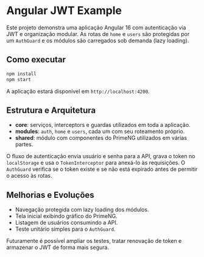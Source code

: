 # Angular JWT Example

Este projeto demonstra uma aplicação Angular 16 com autenticação via JWT e organização modular. As rotas de `home` e `users` são protegidas por um `AuthGuard` e os módulos são carregados sob demanda (lazy loading).

## Como executar

```bash
npm install
npm start
```

A aplicação estará disponível em `http://localhost:4200`.

## Estrutura e Arquitetura

- **core**: serviços, interceptors e guardas utilizados em toda a aplicação.
- **modules**: `auth`, `home` e `users`, cada um com seu roteamento próprio.
- **shared**: módulo com componentes do PrimeNG utilizados em várias partes.

O fluxo de autenticação envia usuário e senha para a API, grava o token no `localStorage` e usa o `TokenInterceptor` para anexá-lo às requisições. O `AuthGuard` verifica se o token existe e se não está expirado antes de permitir o acesso às rotas.

## Melhorias e Evoluções

- Navegação protegida com lazy loading dos módulos.
- Tela inicial exibindo gráfico do PrimeNG.
- Listagem de usuários consumindo a API.
- Teste unitário simples para o `AuthGuard`.

Futuramente é possível ampliar os testes, tratar renovação de token e armazenar o JWT de forma mais segura.

